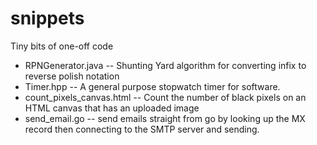# snippets
Tiny bits of one-off code

* RPNGenerator.java -- Shunting Yard algorithm for converting infix to reverse polish notation
* Timer.hpp -- A general purpose stopwatch timer for software.
* count_pixels_canvas.html -- Count the number of black pixels on an HTML canvas that has an uploaded image
* send_email.go -- send emails straight from go by looking up the MX record then connecting to the SMTP server and sending.
